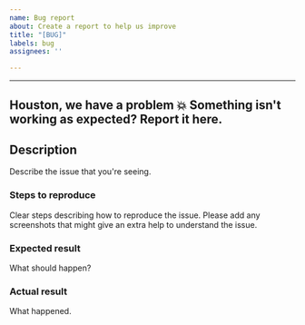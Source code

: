```yaml
---
name: Bug report
about: Create a report to help us improve
title: "[BUG]"
labels: bug
assignees: ''

---
```


---
Houston, we have a problem   💥
Something isn't working as expected? Report it here.
---

<!--
  Please fill out each section below, otherwise your issue will be closed. This info allows xgeeks maintainers of this repository to diagnose (and fix!) your issue as quickly as possible.

  Before opening a new issue, please search existing issues: https://github.com/xgeekshq/js-intl-kitchen-sink/issues
-->

## Description

Describe the issue that you're seeing.

### Steps to reproduce

Clear steps describing how to reproduce the issue. Please add any screenshots that might give an extra help to understand the issue.

### Expected result

What should happen?

### Actual result

What happened.

